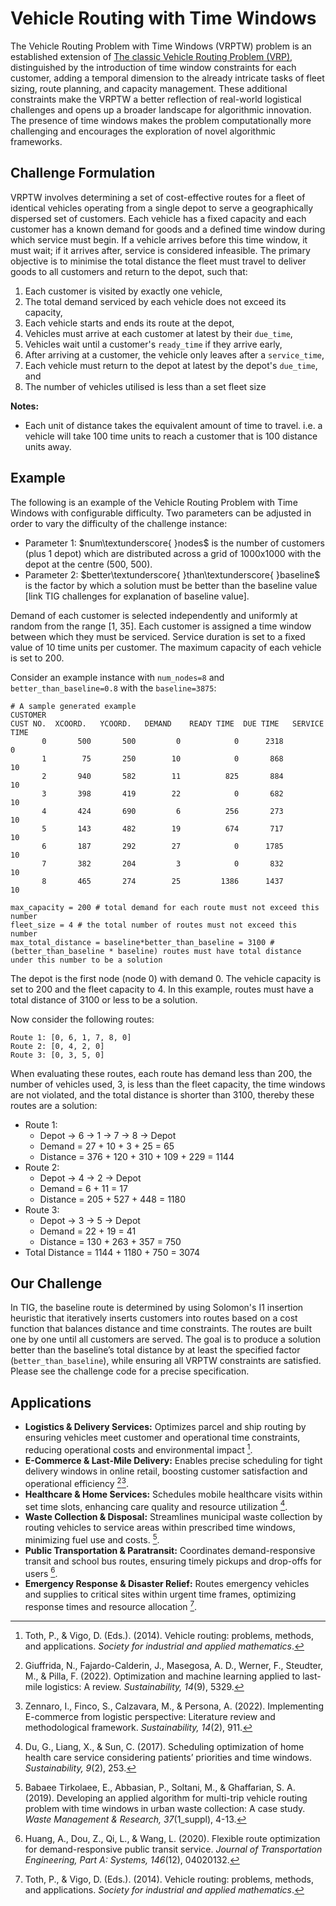 # Vehicle Routing with Time Windows
The Vehicle Routing Problem with Time Windows (VRPTW) problem is an established extension of [The classic Vehicle Routing Problem (VRP)](https://en.wikipedia.org/wiki/Vehicle_routing_problem), distinguished by the introduction of time window constraints for each customer, adding a temporal dimension to the already intricate tasks of fleet sizing, route planning, and capacity management. These additional constraints make the VRPTW a better reflection of real-world logistical challenges and opens up a broader landscape for algorithmic innovation. The presence of time windows makes the problem computationally more challenging and encourages the exploration of novel algorithmic frameworks.

## Challenge Formulation
VRPTW involves determining a set of cost-effective routes for a fleet of identical vehicles operating from a single depot to serve a geographically dispersed set of customers. Each vehicle has a fixed capacity and each customer has a known demand for goods and a defined time window during which service must begin. If a vehicle arrives before this time window, it must wait; if it arrives after, service is considered infeasible. The primary objective is to minimise the total distance the fleet must travel to deliver goods to all customers and return to the depot, such that:

1. Each customer is visited by exactly one vehicle,
2. The total demand serviced by each vehicle does not exceed its capacity,
3. Each vehicle starts and ends its route at the depot,
4. Vehicles must arrive at each customer at latest by their `due_time`,
5. Vehicles wait until a customer's `ready_time` if they arrive early,
6. After arriving at a customer, the vehicle only leaves after a `service_time`,
7. Each vehicle must return to the depot at latest by the depot's `due_time`, and
8. The number of vehicles utilised is less than a set fleet size

**Notes:** 
* Each unit of distance takes the equivalent amount of time to travel. i.e. a vehicle will take 100 time units to reach a customer that is 100 distance units away.

## Example

The following is an example of the Vehicle Routing Problem with Time Windows with configurable difficulty. Two parameters can be adjusted in order to vary the difficulty of the challenge instance:

- Parameter 1: $num\textunderscore{ }nodes$ is the number of customers (plus 1 depot) which are distributed across a grid of 1000x1000 with the depot at the centre (500, 500).  
- Parameter 2: $better\textunderscore{ }than\textunderscore{ }baseline$ is the factor by which a solution must  be better than the baseline value [link TIG challenges for explanation of baseline value].

Demand of each customer is selected independently and uniformly at random from the range [1, 35]. Each customer is assigned a time window between which they must be serviced. Service duration is set to a fixed value of 10 time units per customer. The maximum capacity of each vehicle is set to 200.


Consider an example instance with `num_nodes=8` and `better_than_baseline=0.8` with the `baseline=3875`:

```
# A sample generated example
CUSTOMER
CUST NO.  XCOORD.   YCOORD.   DEMAND    READY TIME  DUE TIME   SERVICE TIME
       0       500       500         0            0      2318             0
       1        75       250        10            0       868            10
       2       940       582        11          825       884            10
       3       398       419        22            0       682            10
       4       424       690         6          256       273            10
       5       143       482        19          674       717            10
       6       187       292        27            0      1785            10
       7       382       204         3            0       832            10
       8       465       274        25         1386      1437            10
       
max_capacity = 200 # total demand for each route must not exceed this number
fleet_size = 4 # the total number of routes must not exceed this number
max_total_distance = baseline*better_than_baseline = 3100 # (better_than_baseline * baseline) routes must have total distance under this number to be a solution 
```

The depot is the first node (node 0) with demand 0. The vehicle capacity is set to 200 and the fleet capacity to 4. In this example, routes must have a total distance of 3100 or less to be a solution.

Now consider the following routes:

```
Route 1: [0, 6, 1, 7, 8, 0]
Route 2: [0, 4, 2, 0]
Route 3: [0, 3, 5, 0]
```

When evaluating these routes, each route has demand less than 200, the number of vehicles used, 3, is less than the fleet capacity, the time windows are not violated, and the total distance is shorter than 3100, thereby these routes are a solution:

* Route 1: 
    * Depot -> 6 -> 1 -> 7 -> 8 -> Depot
    * Demand = 27 + 10 + 3 + 25 = 65
    * Distance = 376 + 120 + 310 + 109 + 229 = 1144
* Route 2: 
    * Depot -> 4 -> 2 -> Depot
    * Demand = 6 + 11 = 17
    * Distance = 205 + 527 + 448 = 1180
* Route 3: 
    * Depot -> 3 -> 5 -> Depot
    * Demand = 22 + 19 = 41
    * Distance = 130 + 263 + 357 = 750
* Total Distance = 1144 + 1180 + 750 = 3074

## Our Challenge
In TIG, the baseline route is determined by using Solomon's I1 insertion heuristic that iteratively inserts customers into routes based on a cost function that balances distance and time constraints. The routes are built one by one until all customers are served. The goal is to produce a solution better than the baseline’s total distance by at least the specified factor (`better_than_baseline`), while ensuring all VRPTW constraints are satisfied. Please see the challenge code for a precise specification.

## Applications
* **Logistics & Delivery Services:** Optimizes parcel and ship routing by ensuring vehicles meet customer and operational time constraints, reducing operational costs and environmental impact [^1].
* **E-Commerce & Last-Mile Delivery:** Enables precise scheduling for tight delivery windows in online retail, boosting customer satisfaction and operational efficiency [^2][^3].
* **Healthcare & Home Services:** Schedules mobile healthcare visits within set time slots, enhancing care quality and resource utilization [^4].
* **Waste Collection & Disposal:** Streamlines municipal waste collection by routing vehicles to service areas within prescribed time windows, minimizing fuel use and costs. [^5].
* **Public Transportation & Paratransit:** Coordinates demand-responsive transit and school bus routes, ensuring timely pickups and drop-offs for users [^6]. 
* **Emergency Response & Disaster Relief:** Routes emergency vehicles and supplies to critical sites within urgent time frames, optimizing response times and resource allocation [^1].

[^1]: Toth, P., & Vigo, D. (Eds.). (2014). Vehicle routing: problems, methods, and applications. *Society for industrial and applied mathematics*.
[^2]: Giuffrida, N., Fajardo-Calderin, J., Masegosa, A. D., Werner, F., Steudter, M., & Pilla, F. (2022). Optimization and machine learning applied to last-mile logistics: A review. *Sustainability, 14*(9), 5329.
[^3]: Zennaro, I., Finco, S., Calzavara, M., & Persona, A. (2022). Implementing E-commerce from logistic perspective: Literature review and methodological framework. *Sustainability, 14*(2), 911.
[^4]: Du, G., Liang, X., & Sun, C. (2017). Scheduling optimization of home health care service considering patients’ priorities and time windows. *Sustainability, 9*(2), 253.
[^5]: Babaee Tirkolaee, E., Abbasian, P., Soltani, M., & Ghaffarian, S. A. (2019). Developing an applied algorithm for multi-trip vehicle routing problem with time windows in urban waste collection: A case study. *Waste Management & Research, 37*(1_suppl), 4-13.
[^6]: Huang, A., Dou, Z., Qi, L., & Wang, L. (2020). Flexible route optimization for demand-responsive public transit service. *Journal of Transportation Engineering, Part A: Systems, 146*(12), 04020132.